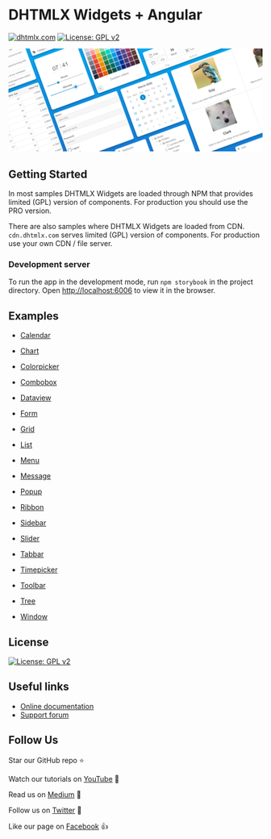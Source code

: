 
# DHTMLX Widgets + Angular

[![dhtmlx.com](https://img.shields.io/badge/made%20by-DHTMLX-blue)](https://dhtmlx.com/)
[![License: GPL v2](https://img.shields.io/badge/license-GPL%20v2-blue.svg)](https://www.gnu.org/licenses/old-licenses/gpl-2.0.html)

[![react-widgets](https://raw.githubusercontent.com/plazarev/media/master/Suite%402x.png)](https://dhtmlx.github.io/angular-suite-demo/?path=/story)

## Getting Started

In most samples DHTMLX Widgets are loaded through NPM that provides limited (GPL) version of components. For production you should use the PRO version.

There are also samples where DHTMLX Widgets are loaded from CDN. `cdn.dhtmlx.com` serves limited (GPL) version of components. For production use your own CDN / file server.


### Development server

To run the app in the development mode, run `npm storybook` in the project directory.
Open [http://localhost:6006](http://localhost:6006) to view it in the browser.


## Examples

- [Calendar](https://dhtmlx.github.io/angular-suite-demo/?path=/story/calendar--base)

- [Chart](https://dhtmlx.github.io/angular-suite-demo/?path=/story/chart--base)

- [Colorpicker](https://dhtmlx.github.io/angular-suite-demo/?path=/story/color-picker--base)

- [Combobox](https://dhtmlx.github.io/angular-suite-demo/?path=/story/combobox--base)

- [Dataview](https://dhtmlx.github.io/angular-suite-demo/?path=/story/dataview--base)

- [Form](https://dhtmlx.github.io/angular-suite-demo/?path=/story/form--base)

- [Grid](https://dhtmlx.github.io/angular-suite-demo/?path=/story/grid--base)

- [List](https://dhtmlx.github.io/angular-suite-demo/?path=/story/list--base)

- [Menu](https://dhtmlx.github.io/angular-suite-demo/?path=/story/menu--base)

- [Message](https://dhtmlx.github.io/angular-suite-demo/?path=/story/message--base)

- [Popup](https://dhtmlx.github.io/angular-suite-demo/?path=/story/popup--base)

- [Ribbon](https://dhtmlx.github.io/angular-suite-demo/?path=/story/ribbon--base)

- [Sidebar](https://dhtmlx.github.io/angular-suite-demo/?path=/story/sidebar--base)

- [Slider](https://dhtmlx.github.io/angular-suite-demo/?path=/story/slider--base)

- [Tabbar](https://dhtmlx.github.io/angular-suite-demo/?path=/story/tabbar--base)

- [Timepicker](https://dhtmlx.github.io/angular-suite-demo/?path=/story/time-picker--base)

- [Toolbar](https://dhtmlx.github.io/angular-suite-demo/?path=/story/toolbar--base)

- [Tree](https://dhtmlx.github.io/angular-suite-demo/?path=/story/tree--base)

- [Window](https://dhtmlx.github.io/angular-suite-demo/?path=/story/window--base)


## License

[![License: GPL v2](https://img.shields.io/badge/license-GPL%20v2-blue.svg)](https://www.gnu.org/licenses/old-licenses/gpl-2.0.html)


## Useful links

- [Online  documentation](https://docs.dhtmlx.com/)
- [Support forum](https://forum.dhtmlx.com/c/suite6)


## Follow Us

Star our GitHub repo :star:

Watch our tutorials on [YouTube](https://www.youtube.com/user/dhtmlx/videos) :eyes:

Read us on [Medium](https://medium.com/@dhtmlx) :newspaper:

Follow us on [Twitter](https://twitter.com/dhtmlx) :feet:

Like our page on [Facebook](https://www.facebook.com/dhtmlx/) :thumbsup:

